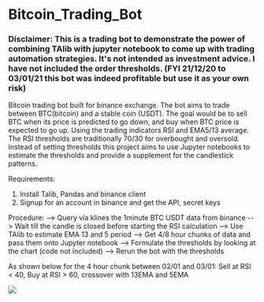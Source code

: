 # Bitcoin_Trading_Bot
### Disclaimer: This is a trading bot to demonstrate the power of combining TAlib with jupyter notebook to come up with trading automation strategies. It's not intended as investment advice. I have not included the order thresholds. (FYI 21/12/20 to 03/01/21 this bot was indeed profitable but use it as your own risk) 

Bitcoin trading bot built for binance exchange. The bot aims to trade between BTC(bitcoin) and a stable coin (USDT). The goal would be to sell BTC when its price is predicted to go down, and buy when BTC price is expected to go up. 
Using the trading indicators RSI and EMA5/13 average. The RSI thresholds are traditionally 70/30 for overbought and oversold. Instead of setting thresholds this project aims to use Jupyter notebooks to estimate the thresholds and provide a supplement for the candlestick patterns.

Requirements:
1. Install Talib, Pandas and binance client
2. Signup for an account in binance and get the API, secret keys

Procedure:
--> Query via klines the 1minute BTC USDT data from binance
--> Wait till the candle is closed before starting the RSI calculation
--> Use TAlib to estimate EMA 13 and 5 period
--> Get 4/8 hour chunks of data and pass them onto Jupyter notebook
--> Formulate the thresholds by looking at the chart (code not included)
--> Rerun the bot with the thresholds

As shown below for the 4 hour chunk between 02/01 and 03/01:
Sell at RSI < 40, Buy at RSI > 60, crossover with 13EMA and 5EMA

![](https://github.com/vijayengineer/Bitcoin_Trading_Bot/blob/main/assets/Screenshot%202021-01-03%20at%2015.42.01.png)
